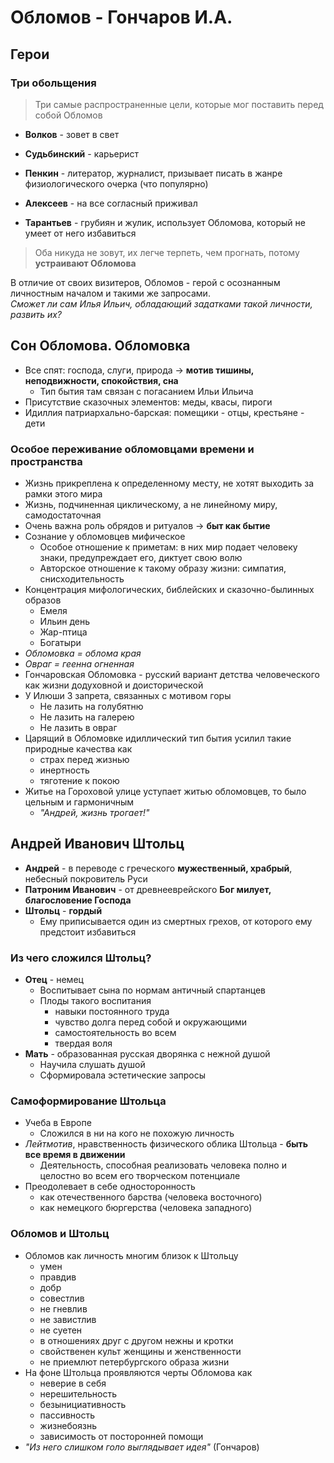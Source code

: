 # Обломов - Гончаров И.А.

## Герои
### Три обольщения
> Три самые распространенные цели, которые мог поставить перед собой Обломов
- **Волков** - зовет в свет
- **Судьбинский** - карьерист
- **Пенкин** - литератор, журналист, призывает писать в жанре физиологического очерка (что популярно)

- **Алексеев** - на все согласный приживал
- **Тарантьев** - грубиян и жулик, использует Обломова, который не умеет от него избавиться
> Оба никуда не зовут, их легче терпеть, чем прогнать, потому **устраивают Обломова**

В отличие от своих визитеров, Обломов - герой с осознанным личностным началом и такими же запросами.  
*Сможет ли сам Илья Ильич, обладающий задатками такой личности, развить их?*

## Сон Обломова. Обломовка
- Все спят: господа, слуги, природа -> **мотив тишины, неподвижности, спокойствия, сна**
	- Тип бытия там связан с погасанием Ильи Ильича
- Присутствие сказочных элементов: меды, квасы, пироги
- Идиллия патриархально-барская: помещики - отцы, крестьяне - дети

### Особое переживание обломовцами времени и пространства
- Жизнь прикреплена к определенному месту, не хотят выходить за рамки этого мира  
- Жизнь, подчиненная циклическому, а не линейному миру, самодостаточная
- Очень важна роль обрядов и ритуалов -> **быт как бытие**
- Сознание у обломовцев мифическое
	- Особое отношение к приметам: в них мир подает человеку знаки, предупреждает его, диктует свою волю
	- Авторское отношение к такому образу жизни: симпатия, снисходительность
- Концентрация мифологических, библейских и сказочно-былинных образов
	- Емеля
	- Ильин день
	- Жар-птица
	- Богатыри
- *Обломовка = облома края*
- *Овраг = геенна огненная*
- Гончаровская Обломовка - русский вариант детства человеческого как жизни додуховной и доисторической
- У Илюши 3 запрета, связанных с мотивом горы
	- Не лазить на голубятню
	- Не лазить на галерею
	- Не лазить в овраг
- Царящий в Обломовке идиллический тип бытия усилил такие природные качества как
	- страх перед жизнью
	- инертность
	- тяготение к покою
- Житье на Гороховой улице уступает житью обломовцев, то было цельным и гармоничным
	- *"Андрей, жизнь трогает!"*

## Андрей Иванович Штольц
- **Андрей** - в переводе с греческого **мужественный, храбрый**, небесный покровитель Руси
- **Патроним Иванович** - от древнееврейского **Бог милует, благословение Господа**
- **Штольц** - **гордый**
	- Ему приписывается один из смертных грехов, от которого ему предстоит избавиться

### Из чего сложился Штольц?
- **Отец** - немец
	- Воспитывает сына по нормам античный спартанцев
	- Плоды такого воспитания
		- навыки постоянного труда
		- чувство долга перед собой и окружающими
		- самостоятельность во всем
		- твердая воля
- **Мать** - образованная русская дворянка с нежной душой
	- Научила слушать душой
	- Сформировала эстетические запросы

### Самоформирование Штольца
- Учеба в Европе
	- Сложился в ни на кого не похожую личность
- *Лейтмотив*, нравственность физического облика Штольца - **быть все время в движении**
	- Деятельность, способная реализовать человека полно и целостно во всем его творческом потенциале
- Преодолевает в себе односторонность
	- как отечественного барства (человека восточного)
	- как немецкого бюргерства (человека западного)

### Обломов и Штольц
- Обломов как личность многим близок к Штольцу
	- умен
	- правдив
	- добр
	- совестлив
	- не гневлив
	- не завистлив
	- не суетен
	- в отношениях друг с другом нежны и кротки
	- свойственен культ женщины и женственности
	- не приемлют петербургского образа жизни
- На фоне Штольца проявляются черты Обломова как
	- неверие в себя
	- нерешительность
	- безынициативность
	- пассивность
	- жизнебоязнь
	- зависимость от посторонней помощи
- *"Из него слишком голо выглядывает идея"* (Гончаров)
